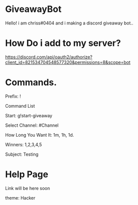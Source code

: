 # GiveawayBot
Hello! i am chriss#0404 and i making a discord giveaway bot..

# How Do i add to my server?
https://discord.com/api/oauth2/authorize?client_id=821534704548577320&permissions=8&scope=bot

# Commands.

Prefix: !


Command List


Start: g!start-giveaway


Select Channel: #Channel


How Long You Want It: 1m, 1h, 1d.


Winners: 1,2,3,4,5


Subject: Testing



# Help Page
Link will be here soon


theme: Hacker
